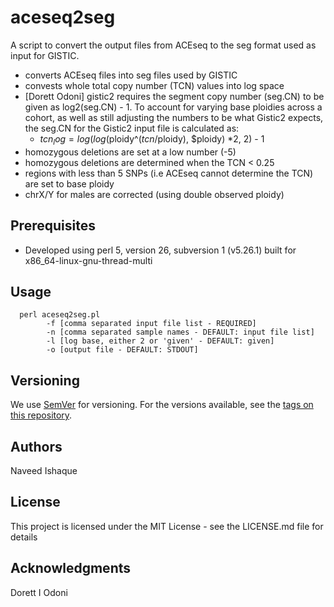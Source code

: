 # aceseq2seg

A script to convert the output files from ACEseq to the seg format used as input for GISTIC.

 - converts ACEseq files into seg files used by GISTIC
 - convests whole total copy number (TCN) values into log space
 - [Dorett Odoni] gistic2 requires the segment copy number (seg.CN) to be given as log2(seg.CN) - 1. To account for varying base ploidies across a cohort, as well as still adjusting the numbers to be what Gistic2 expects, the seg.CN for the Gistic2 input file is calculated as:
   - $tcn_log = log( log($ploidy^($tcn/$ploidy), $ploidy) *2, 2) - 1
 - homozygous deletions are set at a low number (-5)
 - homozygous deletions are determined when the TCN < 0.25
 - regions with less than 5 SNPs (i.e ACEseq cannot determine the TCN) are set to base ploidy
 - chrX/Y for males are corrected (using double observed ploidy)

## Prerequisites

- Developed using perl 5, version 26, subversion 1 (v5.26.1) built for x86_64-linux-gnu-thread-multi

## Usage

```
  perl aceseq2seg.pl
        -f [comma separated input file list - REQUIRED]
        -n [comma separated sample names - DEFAULT: input file list]
        -l [log base, either 2 or 'given' - DEFAULT: given]
        -o [output file - DEFAULT: STDOUT]
```

## Versioning

We use [SemVer](http://semver.org/) for versioning. For the versions available, see the [tags on this repository](https://github.com/your/project/tags). 

## Authors

Naveed Ishaque

## License

This project is licensed under the MIT License - see the LICENSE.md file for details

## Acknowledgments

Dorett I Odoni
